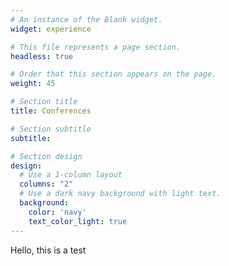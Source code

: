 ```yaml
---
# An instance of the Blank widget.
widget: experience

# This file represents a page section.
headless: true

# Order that this section appears on the page.
weight: 45

# Section title
title: Conferences

# Section subtitle
subtitle:

# Section design
design:
  # Use a 1-column layout
  columns: "2"
  # Use a dark navy background with light text.
  background:
    color: 'navy'
    text_color_light: true
---
```


Hello, this is a test
